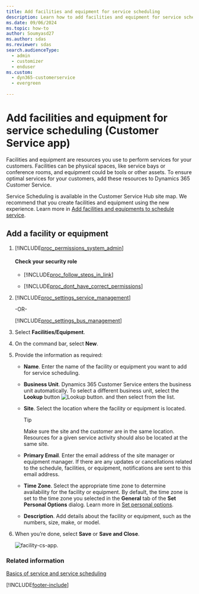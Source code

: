 ```yaml
---
title: Add facilities and equipment for service scheduling
description: Learn how to add facilities and equipment for service scheduling in Dynamics 365 Customer Service.
ms.date: 09/06/2024
ms.topic: how-to
author: Soumyasd27
ms.author: sdas
ms.reviewer: sdas
search.audienceType: 
  - admin
  - customizer
  - enduser
ms.custom: 
  - dyn365-customerservice
  - evergreen
  
---
```


# Add facilities and equipment for service scheduling (Customer Service app)

Facilities and equipment are resources you use to perform services for your customers. Facilities can be physical spaces, like service bays or conference rooms, and equipment could be tools or other assets. To ensure optimal services for your customers, add these resources to Dynamics 365 Customer Service.  

Service Scheduling is available in the Customer Service Hub site map. We recommend that you create facilities and equipment using the new experience. Learn more in [Add facilities and equipments to schedule service](add-facilities-equipment-ss-csh.md).
  
## Add a facility or equipment  
  
1. [!INCLUDE[proc_permissions_system_admin](../../includes/proc-permissions-system-admin.md)]  
  
    #### Check your security role  
  
    - [!INCLUDE[proc_follow_steps_in_link](../../includes/proc-follow-steps-in-link.md)]  
  
    - [!INCLUDE[proc_dont_have_correct_permissions](../../includes/proc-dont-have-correct-permissions.md)]  
  
2. [!INCLUDE[proc_settings_service_management](../../includes/proc-settings-service-management.md)]  
  
     -OR-  
  
   [!INCLUDE[proc_settings_bus_management](../../includes/proc-settings-bus-management.md)]
  
3.  Select **Facilities/Equipment**.  
  
4.  On the command bar, select **New**.  
  
5.  Provide the information as required:  
  
    - **Name**. Enter the name of the facility or equipment you want to add for service scheduling.  
  
    - **Business Unit**. Dynamics 365 Customer Service enters the business unit automatically. To select a different business unit, select the **Lookup** button ![Lookup button.](../media/crm-ua-lookup-v4.gif "Lookup button") and then select from the list.  
  
    - **Site**. Select the location where the facility or equipment is located.  
  
        > [!TIP]
        >  Make sure the site and the customer are in the same location. Resources for a given service activity should also be located at the same site.  
  
    - **Primary Email**. Enter the email address of the site manager or equipment manager. If there are any updates or cancellations related to the schedule, facilities, or equipment, notifications are sent to this email address.  
  
    - **Time Zone**. Select the appropriate time zone to determine availability for the facility or equipment. By default, the time zone is set to the time zone you selected in the **General** tab of the **Set Personal Options** dialog. Learn more in [Set personal options](../../customerengagement/on-premises/basics/set-personal-options.md).  
  
    - **Description**. Add details about the facility or equipment, such as the numbers, size, make, or model.  
  
6.  When you’re done, select **Save** or **Save and Close**.  

    ![facility-cs-app.](../media/facility-equipment-cs-app.png)
  
### Related information  
 [Basics of service and service scheduling](basics-service-service-scheduling.md)


[!INCLUDE[footer-include](../../includes/footer-banner.md)]
